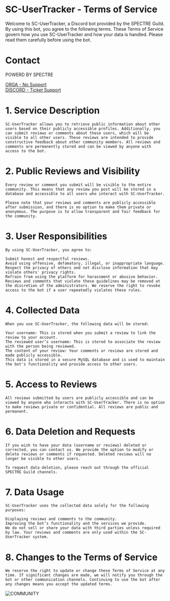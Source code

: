 # SC-UserTracker - Terms of Service

Welcome to SC-UserTracker, a Discord bot provided by the SPECTRE Guild. By using this bot, you agree to the following terms. These Terms of Service govern how you use SC-UserTracker and how your data is handled. Please read them carefully before using the bot.

# Contact

POWERD BY SPECTRE

[ORGA - No Support](https://robertsspaceindustries.com/orgs/SPECR)  
[DISCORD - Ticket Support](https://discord.com/invite/specr)


# 1. Service Description
````
SC-UserTracker allows you to retrieve public information about other users based on their publicly accessible profiles. Additionally, you can submit reviews or comments about these users, which will be visible to all other users. These reviews are intended to provide constructive feedback about other community members. All reviews and comments are permanently stored and can be viewed by anyone with access to the bot.
````

# 2. Public Reviews and Visibility
````
Every review or comment you submit will be visible to the entire community. This means that any review you post will be stored in a database and accessible to all users who interact with SC-UserTracker.

Please note that your reviews and comments are publicly accessible after submission, and there is no option to make them private or anonymous. The purpose is to allow transparent and fair feedback for the community.
````


# 3. User Responsibilities
````
By using SC-UserTracker, you agree to:

Submit honest and respectful reviews.
Avoid using offensive, defamatory, illegal, or inappropriate language.
Respect the privacy of others and not disclose information that may violate others' privacy rights.
Refrain from using the platform for harassment or abusive behavior.
Reviews and comments that violate these guidelines may be removed at the discretion of the administrators. We reserve the right to revoke access to the bot if a user repeatedly violates these rules.
````

# 4. Collected Data
````
When you use SC-UserTracker, the following data will be stored:

Your username: This is stored when you submit a review to link the review to your account.
The reviewed user’s username: This is stored to associate the review with the person being reviewed.
The content of your review: Your comments or reviews are stored and made publicly accessible.
This data is stored in a secure MySQL database and is used to maintain the bot's functionality and provide access to other users.
````

# 5. Access to Reviews
````
All reviews submitted by users are publicly accessible and can be viewed by anyone who interacts with SC-UserTracker. There is no option to make reviews private or confidential. All reviews are public and permanent.
````

# 6. Data Deletion and Requests
````
If you wish to have your data (username or reviews) deleted or corrected, you can contact us. We provide the option to modify or delete reviews or comments if requested. Deleted reviews will no longer be visible to other users.

To request data deletion, please reach out through the official SPECTRE Guild channels.
````

# 7. Data Usage
````
SC-UserTracker uses the collected data solely for the following purposes:

Displaying reviews and comments to the community.
Improving the bot’s functionality and the services we provide.
We do not sell or share your data with third parties unless required by law. Your reviews and comments are only used within the SC-UserTracker system.
````

# 8. Changes to the Terms of Service
````
We reserve the right to update or change these Terms of Service at any time. If significant changes are made, we will notify you through the bot or other communication channels. Continuing to use the bot after any changes means you accept the updated terms.
````

![COMMUNITY](https://github.com/user-attachments/assets/bb37f9bd-b528-407a-a01c-910668319243)
